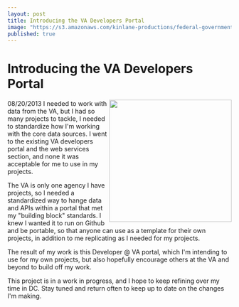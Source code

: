 ```yaml
---
layout: post
title: Introducing the VA Developers Portal
image: "https://s3.amazonaws.com/kinlane-productions/federal-government/va/developers-va-portal-screenshot.png"
published: true
---
```


# Introducing the VA Developers Portal
08/20/2013
<img src="https://s3.amazonaws.com/kinlane-productions/federal-government/va/developers-va-portal-screenshot.png" alt="" width="275" align="right" />
I needed to work with data from the VA, but I had so many projects to tackle, I needed to standardize how I'm working with the core data sources. I went to the existing VA developers portal and the web services section, and none it was acceptable for me to use in my projects.

The VA is only one agency I have projects, so I needed a standardized way to hange data and APIs within a portal that met my "building block" standards. I knew I wanted it to run on Github and be portable, so that anyone can use as a template for their own projects, in addition to me replicating as I needed for my projects.

The result of my work is this Developer @ VA portal, which I'm intending to use for my own projects, but also hopefully encourage others at the VA and beyond to build off my work.

This project is in a work in progress, and I hope to keep refining over my time in DC. Stay tuned and return often to keep up to date on the changes I'm making.


